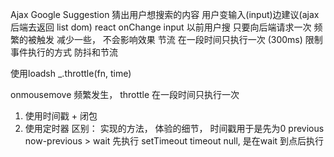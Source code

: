 Ajax Google Suggestion
猜出用户想搜索的内容
用户变输入(input)边建议(ajax 后端去返回 list dom)
react onChange input
以前用户搜 只要向后端请求一次 
频繁的被触发 减少一些， 不会影响效果
节流 在一段时间只执行一次 (300ms)
限制事件执行的方式 防抖和节流

使用loadsh _.throttle(fn, time)

onmousemove 频繁发生， 
throttle 在一段时间只执行一次

1. 使用时间戳 + 闭包
2. 使用定时器
区别： 实现的方法， 体验的细节， 时间戳用于是先为0  previous now-previous > wait 先执行
  setTimeout timeout null,  是在wait 到点后执行